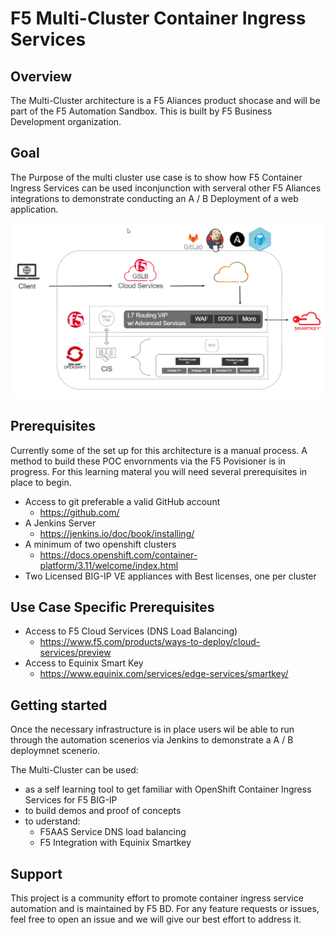# F5 Multi-Cluster Container Ingress Services

## Overview
The Multi-Cluster architecture is a F5 Aliances product shocase and will be part of the F5 Automation Sandbox. This is built by F5 Business Development organization.

## Goal
The Purpose of the multi cluster use case is to show how F5 Container Ingress Services can be used inconjunction with serveral other F5 Aliances integrations to demonstrate conducting an A / B Deployment of a web application.

![E2E Architecture](/docs/images/e2earchitecture.png)

## Prerequisites
Currently some of the set up for this architecture is a manual process. A method to build these POC envornments via the F5 Povisioner is in progress. For this learning materal you will need several prerequisites in place to begin.

- Access to git preferable a valid GitHub account
  - https://github.com/
- A Jenkins Server
  - https://jenkins.io/doc/book/installing/
- A minimum of two openshift clusters
  - https://docs.openshift.com/container-platform/3.11/welcome/index.html
- Two Licensed BIG-IP VE appliances with Best licenses, one per cluster

## Use Case Specific Prerequisites
- Access to F5 Cloud Services (DNS Load Balancing)
  - https://www.f5.com/products/ways-to-deploy/cloud-services/preview
- Access to Equinix Smart Key
  - https://www.equinix.com/services/edge-services/smartkey/

## Getting started

Once the necessary infrastructure is in place users wil be able to run through the automation scenerios via Jenkins to demonstrate a A / B deploymnet scenerio.

The Multi-Cluster  can be used:
- as a self learning tool to get familiar with OpenShift Container Ingress Services for F5 BIG-IP
- to build demos and proof of concepts
- to uderstand:
  - F5AAS Service DNS load balancing
  - F5 Integration with Equinix Smartkey

## Support

This project is a community effort to promote container ingress service automation and is maintained by F5 BD. For any feature requests or issues, feel free to open an issue and we will give our best effort to address it.
